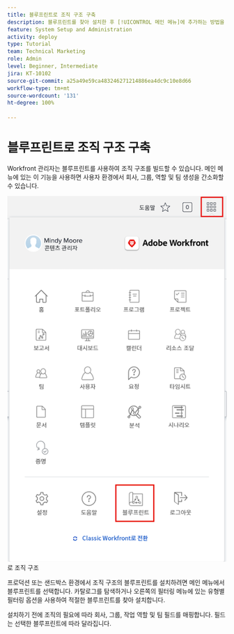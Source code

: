 ```yaml
---
title: 블루프린트로 조직 구조 구축
description: 블루프린트를 찾아 설치한 후 [!UICONTROL 메인 메뉴]에 추가하는 방법을 알아봅니다.
feature: System Setup and Administration
activity: deploy
type: Tutorial
team: Technical Marketing
role: Admin
level: Beginner, Intermediate
jira: KT-10102
source-git-commit: a25a49e59ca483246271214886ea4dc9c10e8d66
workflow-type: tm+mt
source-wordcount: '131'
ht-degree: 100%

---
```




# 블루프린트로 조직 구조 구축

Workfront 관리자는 블루프린트를 사용하여 조직 구조를 빌드할 수 있습니다. 메인 메뉴에 있는 이 기능을 사용하면 사용자 환경에서 회사, 그룹, 역할 및 팀 생성을 간소화할 수 있습니다.

![[!UICONTROL 블루프린트]](assets/BP_orgstructure_01.png)로 조직 구조

프로덕션 또는 샌드박스 환경에서 조직 구조의 블루프린트를 설치하려면 메인 메뉴에서 블루프린트를 선택합니다. 카탈로그를 탐색하거나 오른쪽의 필터링 메뉴에 있는 유형별 필터링 옵션을 사용하여 적절한 블루프린트를 찾아 설치합니다.

설치하기 전에 조직의 필요에 따라 회사, 그룹, 작업 역할 및 팀 필드를 매핑합니다. 필드는 선택한 블루프린트에 따라 달라집니다.

<!--Note: There are two types of Blueprints—Project Template and Organizational Structure. For more information on using blueprints and steps you need to take following installation, refer to the Blueprints articles.-->
